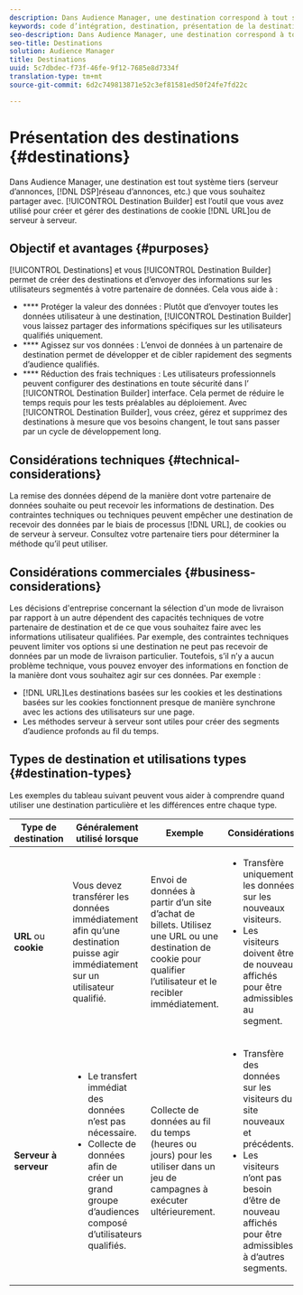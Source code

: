 ```yaml
---
description: Dans Audience Manager, une destination correspond à tout système tiers (serveur d’annonces, fournisseur de services de distribution de données, réseau publicitaire, etc.). que vous souhaitez partager avec. Le créateur de destinations est l’outil utilisé pour créer et gérer des destinations de cookie, d’URL ou de serveur à serveur.
keywords: code d’intégration, destination, présentation de la destination, destination, destination, destination, destination, destination, destination, destination, destination, destination, destination, destination, destination
seo-description: Dans Audience Manager, une destination correspond à tout système tiers (serveur d’annonces, fournisseur de services de distribution de données, réseau publicitaire, etc.). que vous souhaitez partager avec. Le créateur de destinations est l’outil utilisé pour créer et gérer des destinations de cookie, d’URL ou de serveur à serveur.
seo-title: Destinations
solution: Audience Manager
title: Destinations
uuid: 5c7dbdec-f73f-46fe-9f12-7685e8d7334f
translation-type: tm+mt
source-git-commit: 6d2c749813871e52c3ef81581ed50f24fe7fd22c

---
```



# Présentation des destinations {#destinations}

Dans Audience Manager, une destination est tout système tiers (serveur d’annonces, [!DNL DSP]réseau d’annonces, etc.) que vous souhaitez partager avec. [!UICONTROL Destination Builder] est l’outil que vous avez utilisé pour créer et gérer des destinations de cookie [!DNL URL]ou de serveur à serveur.

## Objectif et avantages {#purposes}

<!-- c_destinations.xml -->

[!UICONTROL Destinations] et vous [!UICONTROL Destination Builder] permet de créer des destinations et d’envoyer des informations sur les utilisateurs segmentés à votre partenaire de données. Cela vous aide à :

* **** Protéger la valeur des données : Plutôt que d’envoyer toutes les données utilisateur à une destination, [!UICONTROL Destination Builder] vous laissez partager des informations spécifiques sur les utilisateurs qualifiés uniquement.
* **** Agissez sur vos données : L’envoi de données à un partenaire de destination permet de développer et de cibler rapidement des segments d’audience qualifiés.
* **** Réduction des frais techniques : Les utilisateurs professionnels peuvent configurer des destinations en toute sécurité dans l’ [!UICONTROL Destination Builder] interface. Cela permet de réduire le temps requis pour les tests préalables au déploiement. Avec [!UICONTROL Destination Builder], vous créez, gérez et supprimez des destinations à mesure que vos besoins changent, le tout sans passer par un cycle de développement long.

## Considérations techniques {#technical-considerations}

<!-- destination-delivery-methods.xml -->

La remise des données dépend de la manière dont votre partenaire de données souhaite ou peut recevoir les informations de destination. Des contraintes techniques ou techniques peuvent empêcher une destination de recevoir des données par le biais de processus [!DNL URL], de cookies ou de serveur à serveur. Consultez votre partenaire tiers pour déterminer la méthode qu’il peut utiliser.

## Considérations commerciales {#business-considerations}

Les décisions d'entreprise concernant la sélection d'un mode de livraison par rapport à un autre dépendent des capacités techniques de votre partenaire de destination et de ce que vous souhaitez faire avec les informations utilisateur qualifiées. Par exemple, des contraintes techniques peuvent limiter vos options si une destination ne peut pas recevoir de données par un mode de livraison particulier. Toutefois, s’il n’y a aucun problème technique, vous pouvez envoyer des informations en fonction de la manière dont vous souhaitez agir sur ces données. Par exemple :

* [!DNL URL]Les destinations basées sur les cookies et les destinations basées sur les cookies fonctionnent presque de manière synchrone avec les actions des utilisateurs sur une page.
* Les méthodes serveur à serveur sont utiles pour créer des segments d’audience profonds au fil du temps.

## Types de destination et utilisations types {#destination-types}

Les exemples du tableau suivant peuvent vous aider à comprendre quand utiliser une destination particulière et les différences entre chaque type.

| Type de destination | Généralement utilisé lorsque | Exemple | Considérations |
|--- |--- |--- |--- |
| **URL** ou **cookie** | Vous devez transférer les données immédiatement afin qu’une destination puisse agir immédiatement sur un utilisateur qualifié. | Envoi de données à partir d’un site d’achat de billets. Utilisez une URL ou une destination de cookie pour qualifier l’utilisateur et le recibler immédiatement. | <ul><li>Transfère uniquement les données sur les nouveaux visiteurs. </li><li>Les visiteurs doivent être de nouveau affichés pour être admissibles au segment.</li></ul> |
| **Serveur à serveur** | <ul><li>Le transfert immédiat des données n’est pas nécessaire.</li><li>Collecte de données afin de créer un grand groupe d’audiences composé d’utilisateurs qualifiés.</li></ul> | Collecte de données au fil du temps (heures ou jours) pour les utiliser dans un jeu de campagnes à exécuter ultérieurement. | <ul><li>Transfère des données sur les visiteurs du site nouveaux et précédents. </li><li>Les visiteurs n’ont pas besoin d’être de nouveau affichés pour être admissibles à d’autres segments.</li></ul> |
